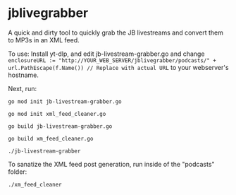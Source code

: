 # jblivegrabber
A quick and dirty tool to quickly grab the JB livestreams and convert them to MP3s in an XML feed.

To use: Install yt-dlp, and edit jb-livestream-grabber.go and change ``enclosureURL := "http://YOUR_WEB_SERVER/jblivegrabber/podcasts/" + url.PathEscape(f.Name()) // Replace with actual URL`` to your webserver's hostname.

Next, run:

``go mod init jb-livestream-grabber.go``

``go mod init xml_feed_cleaner.go``

``go build jb-livestream-grabber.go``

``go build xm_feed_cleaner.go``

``./jb-livestream-grabber``

To sanatize the XML feed post generation, run inside of the "podcasts" folder:

``./xm_feed_cleaner``
